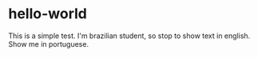 # hello-world
This is  a simple test.
I'm brazilian student, so stop to show text in english. Show me in portuguese.
